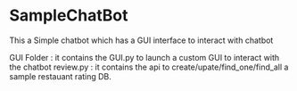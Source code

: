 # SampleChatBot
This a Simple chatbot which has a GUI  interface to interact with chatbot


GUI Folder : it contains the GUI.py to launch a custom GUI to interact with the chatbot
review.py :  it contains the api to create/upate/find_one/find_all a sample restauant rating DB.
